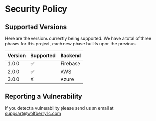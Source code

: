 # Security Policy

## Supported Versions

Here are the versions currently being supported. We have a total of three phases for this project, each new phase builds upon the previous.

| Version | Supported          | Backend  |
| ------- | ------------------ |---------|
| 1.0.0   | :white_check_mark: | Firebase  |
| 2.0.0   | :white_check_mark: | AWS   |
| 3.0.0   | X                  | Azure  |

## Reporting a Vulnerability

If you detect a vulnerability please send us an email at suppoart@wolfberryllc.com
